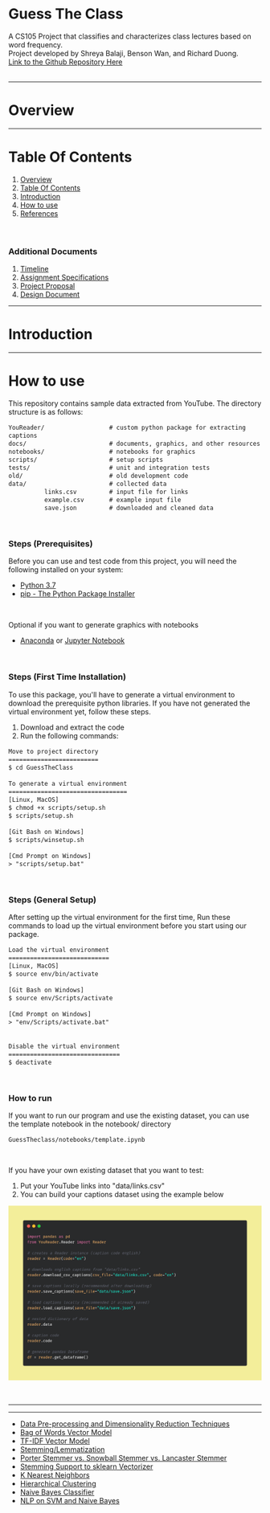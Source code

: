 # Guess The Class
A CS105 Project that classifies and characterizes class lectures based on word frequency.<br>
Project developed by Shreya Balaji, Benson Wan, and Richard Duong.<br>
[Link to the Github Repository Here](https://github.com/richard-duong/ClassIdentifier)<br><br>

--------------------
<a name="overview"/>

Overview
========




------------------------------
<a name="table-of-contents"/>



Table Of Contents
=================
1. [Overview](#overview)<br>
2. [Table Of Contents](#table-of-contents)<br>
3. [Introduction](#introduction)<br>
4. [How to use](#how-to-use)
6. [References](#references)<br>
<br><br>


<h3>Additional Documents</h3>

1. [Timeline](docs/timeline.md)<br>
2. [Assignment Specifications](docs/specs.pdf)<br>
3. [Project Proposal](docs/proposal.pdf)<br>
4. [Design Document](docs/design.pdf)<br>





---------------------
<a name="introduction"/>

Introduction
============



-----------
<a name="how-to-use"/>

How to use
==========
This repository contains sample data extracted from YouTube. The directory structure is as follows:
```
YouReader/                  # custom python package for extracting captions
docs/                       # documents, graphics, and other resources
notebooks/                  # notebooks for graphics
scripts/                    # setup scripts
tests/                      # unit and integration tests
old/                        # old development code
data/                       # collected data
          links.csv         # input file for links
          example.csv       # example input file
          save.json         # downloaded and cleaned data
```
<br>

### Steps (Prerequisites)
Before you can use and test code from this project, you will need the following installed on your system:
* [Python 3.7](https://www.python.org/downloads/)
* [pip - The Python Package Installer](https://pip.pypa.io/en/stable/installing/)
<br>

Optional if you want to generate graphics with notebooks
* [Anaconda](https://www.anaconda.com/products/individual) or [Jupyter Notebook](https://jupyter.org/install.html)
<br>

### Steps (First Time Installation)
To use this package, you'll have to generate a virtual environment to download the prerequisite python libraries.
If you have not generated the virtual environment yet, follow these steps.
1. Download and extract the code
2. Run the following commands:

```
Move to project directory
=========================
$ cd GuessTheClass

To generate a virtual environment
=================================
[Linux, MacOS]
$ chmod +x scripts/setup.sh
$ scripts/setup.sh

[Git Bash on Windows]
$ scripts/winsetup.sh

[Cmd Prompt on Windows]
> "scripts/setup.bat"

```
<br>

### Steps (General Setup)
After setting up the virtual environment for the first time,
Run these commands to load up the virtual environment before you start using our package.

```
Load the virtual environment
============================
[Linux, MacOS]
$ source env/bin/activate

[Git Bash on Windows]
$ source env/Scripts/activate

[Cmd Prompt on Windows]
> "env/Scripts/activate.bat" 


Disable the virtual environment
===============================
$ deactivate
```
<br>

### How to run
If you want to run our program and use the existing dataset,
you can use the template notebook in the notebook/ directory

```
GuessTheclass/notebooks/template.ipynb
```
<br>


If you have your own existing dataset that you want to test:
1. Put your YouTube links into "data/links.csv"
2. You can build your captions dataset using the example below

<p align="center">
          <img src="docs/example_program.png"/>
</p>
<br>

-------------------
<a name="preface"/>

-----------------------
<a name="references"/>

* [Data Pre-processing and Dimensionality Reduction Techniques](https://www.ijert.org/research/text-data-pre-processing-and-dimensionality-reduction-techniques-for-document-clustering-IJERTV1IS5278.pdf)
* [Bag of Words Vector Model](https://en.wikipedia.org/wiki/Bag-of-words_model)
* [TF-IDF Vector Model](https://en.wikipedia.org/wiki/Tf%E2%80%93idf)
* [Stemming/Lemmatization](https://en.wikipedia.org/wiki/Stemming)
* [Porter Stemmer vs. Snowball Stemmer vs. Lancaster Stemmer](https://towardsdatascience.com/stemming-lemmatization-what-ba782b7c0bd8)
* [Stemming Support to sklearn Vectorizer](https://stackoverflow.com/questions/36182502/add-stemming-support-to-countvectorizer-sklearn)
* [K Nearest Neighbors](https://en.wikipedia.org/wiki/K-nearest_neighbors_algorithm)
* [Hierarchical Clustering](https://en.wikipedia.org/wiki/Hierarchical_clustering)
* [Naive Bayes Classifier](https://en.wikipedia.org/wiki/Naive_Bayes_classifier)
* [NLP on SVM and Naive Bayes](https://medium.com/@bedigunjit/simple-guide-to-text-classification-nlp-using-svm-and-naive-bayes-with-python-421db3a72d34)




